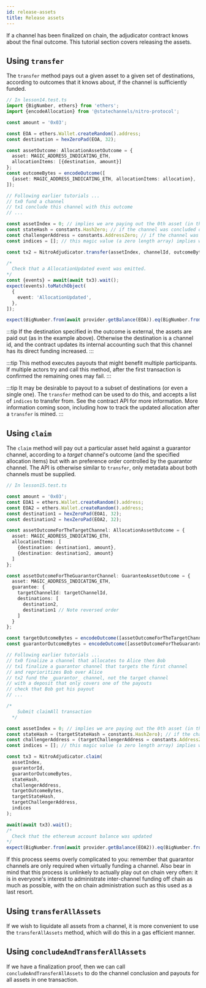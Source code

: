 ```yaml
---
id: release-assets
title: Release assets
---
```


If a channel has been finalized on chain, the adjudicator contract knows about the final outcome. This tutorial section covers releasing the assets.

## Using `transfer`

The `transfer` method pays out a given asset to a given set of destinations, according to outcomes that it knows about, if the channel is sufficiently funded.

```typescript
// In lesson14.test.ts
import {BigNumber, ethers} from 'ethers';
import {encodeAllocation} from '@statechannels/nitro-protocol';

const amount = '0x03';

const EOA = ethers.Wallet.createRandom().address;
const destination = hexZeroPad(EOA, 32);

const assetOutcome: AllocationAssetOutcome = {
  asset: MAGIC_ADDRESS_INDICATING_ETH,
  allocationItems: [{destination, amount}]
};
const outcomeBytes = encodeOutcome([
  {asset: MAGIC_ADDRESS_INDICATING_ETH, allocationItems: allocation},
]);

// Following earlier tutorials ...
// tx0 fund a channel
// tx1 conclude this channel with this outcome
// ...

const assetIndex = 0; // implies we are paying out the 0th asset (in this case the only asset, ETH)
const stateHash = constants.HashZero; // if the channel was concluded on the happy path, we can use this default value
const challengerAddress = constants.AddressZero; // if the channel was concluded on the happy path, we can use this default value
const indices = []; // this magic value (a zero length array) implies we want to pay out all of the allocationItems (in this case there is only one)

const tx2 = NitroAdjudicator.transfer(assetIndex, channelId, outcomeBytes, stateHash, challengerAddress, indices);

/*
  Check that a AllocationUpdated event was emitted.
*/
const {events} = await(await tx3).wait();
expect(events).toMatchObject(
  {
    event: 'AllocationUpdated',
  },
]);

expect(BigNumber.from(await provider.getBalance(EOA)).eq(BigNumber.from(amount)));
```

:::tip
If the destination specified in the outcome is external, the assets are paid out (as in the example above). Otherwise the destination is a channel id, and the contract updates its internal accounting such that this channel has its direct funding increased.
:::

:::tip
This method executes payouts that might benefit multiple participants. If multiple actors try and call this method, after the first transaction is confirmed the remaining ones may fail.
:::

:::tip
It may be desirable to payout to a subset of destinations (or even a single one). The `transfer` method can be used to do this, and accepts a list of `indices` to transfer from. See the contract API for more information. More information coming soon, including how to track the updated allocation after a `transfer` is mined.
:::

## Using `claim`

The `claim` method will pay out a particular asset held against a guarantor channel, according to a _target_ channel's outcome (and the specified allocation items) but with an preference order controlled by the guarantor channel. The API is otherwise similar to `transfer`, only metadata about both channels must be supplied.

```typescript
// In lesson15.test.ts

const amount = '0x03';
const EOA1 = ethers.Wallet.createRandom().address;
const EOA2 = ethers.Wallet.createRandom().address;
const destination1 = hexZeroPad(EOA1, 32);
const destination2 = hexZeroPad(EOA2, 32);

const assetOutcomeForTheTargetChannel: AllocationAssetOutcome = {
  asset: MAGIC_ADDRESS_INDICATING_ETH,
  allocationItems: [
    {destination: destination1, amount},
    {destination: destination2, amount}
  ]
};

const assetOutcomeForTheGuarantorChannel: GuaranteeAssetOutcome = {
  asset: MAGIC_ADDRESS_INDICATING_ETH,
  guarantee: {
    targetChannelId: targetChannelId,
    destinations: [
      destination2,
      destination1 // Note reversed order
    ]
  }
};

const targetOutcomeBytes = encodeOutcome([assetOutcomeForTheTargetChannel]);
const guarantorOutcomeBytes = encodeOutcome([assetOutcomeForTheGuarantorChannel]);

// Following earlier tutorials ...
// tx0 finalize a channel that allocates to Alice then Bob
// tx1 finalize a guarantor channel that targets the first channel
// and reprioritizes Bob over Alice
// tx2 fund the _guarantor_ channel, not the target channel
// with a deposit that only covers one of the payouts
// check that Bob got his payout
// ...

/*
    Submit claimAll transaction
  */

const assetIndex = 0; // implies we are paying out the 0th asset (in this case the only asset, ETH)
const stateHash = (targetStateHash = constants.HashZero); // if the channels were concluded on the happy path, we can use this default value
const challengerAddress = (targetChallengerAddress = constants.AddressZero); // if the channels were concluded on the happy path, we can use this default value
const indices = []; // this magic value (a zero length array) implies we want to pay out all of the allocationItems (in this case there is only one)

const tx3 = NitroAdjudicator.claim(
  assetIndex,
  guarantorId,
  guarantorOutcomeBytes,
  stateHash,
  challengerAddress,
  targetOutcomeBytes,
  targetStateHash,
  targetChallengerAddress,
  indices
);

await(await tx3).wait();
/* 
  Check that the ethereum account balance was updated
*/
expect(BigNumber.from(await provider.getBalance(EOA2)).eq(BigNumber.from(amount)));
```

If this process seems overly complicated to you: remember that guarantor channels are only required when virtually funding a channel. Also bear in mind that this process is unlinkely to actually play out on chain very often: it is in everyone's interest to administrate inter-channel funding off chain as much as possible, with the on chain administration such as this used as a last resort.

## Using `transferAllAssets`

If we wish to liquidate all assets from a channel, it is more convenient to use the `transferAllAssets` method, which will do this in a gas efficient manner.

## Using `concludeAndTransferAllAssets`

If we have a finalization proof, then we can call `concludeAndTransferAllAssets` to do the channel conclusion and payouts for all assets in one transaction.
